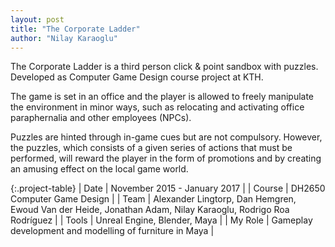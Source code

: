 ```yaml
---
layout: post
title: "The Corporate Ladder"
author: "Nilay Karaoglu"
---
```


The Corporate Ladder is a third person click & point sandbox with puzzles. Developed as Computer Game Design course project at KTH.

The game is set in an office and the player is allowed to freely manipulate the environment in minor ways, such as relocating and activating office paraphernalia and other employees (NPCs).

Puzzles are hinted through in-game cues but are not compulsory. However, the puzzles, which consists of a given series of actions that must be performed, will reward the player in the form of promotions and by creating an amusing effect on the local game world.

{:.project-table}
| Date | November 2015 - January 2017 |
| Course | DH2650 Computer Game Design |
| Team | Alexander Lingtorp, Dan Hemgren, Ewoud Van der Heide, Jonathan Adam, Nilay Karaoglu, Rodrigo Roa Rodríguez |
| Tools | Unreal Engine, Blender, Maya |
| My Role | Gameplay development and modelling of furniture in Maya  |
